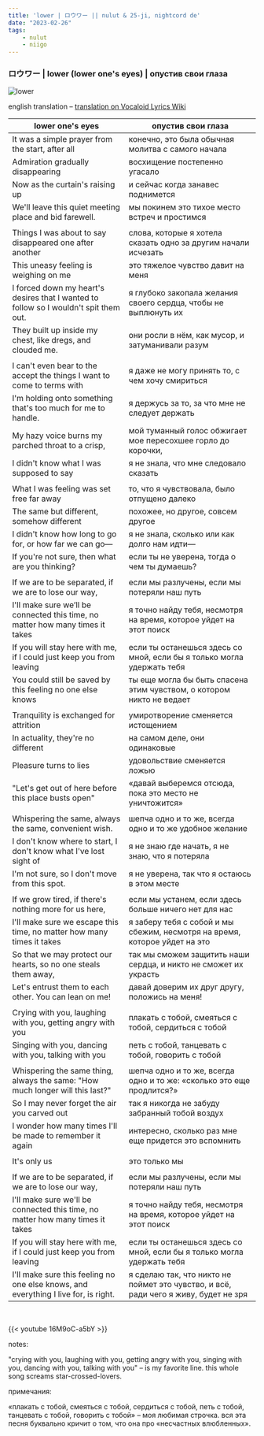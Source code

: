```yaml
---
title: 'lower | ロウワー || nulut & 25-ji, nightcord de'
date: "2023-02-26"
tags:
    - nulut
    - niigo
---
```


### ロウワー | lower (lower one's eyes) | опустив свои глаза

![lower](images/niigo/songs/Lower_Game_Cover.heic)

english translation – [translation on Vocaloid Lyrics Wiki](https://vocaloidlyrics.fandom.com/wiki/ロウワー_(Lower))

lower one's eyes | опустив свои глаза
--|--
It was a simple prayer from the start, after all | конечно, это была обычная молитва с самого начала 
Admiration gradually disappearing | восхищение постепенно угасало
Now as the curtain's raising up | и сейчас когда занавес поднимется
We'll leave this quiet meeting place and bid farewell. | мы покинем это тихое место встреч и простимся
|||
Things I was about to say disappeared one after another | слова, которые я хотела сказать одно за другим начали исчезать
This uneasy feeling is weighing on me | это тяжелое чувство давит на меня
I forced down my heart's desires that I wanted to follow so I wouldn't spit them out. | я глубоко закопала желания своего сердца, чтобы не выплюнуть их
They built up inside my chest, like dregs, and clouded me. | они росли в нём, как мусор, и затуманивали разум
|||
I can't even bear to the accept the things I want to come to terms with | я даже не могу принять то, с чем хочу смириться
I'm holding onto something that's too much for me to handle. | я держусь за то, за что мне не следует держать
My hazy voice burns my parched throat to a crisp, | мой туманный голос обжигает мое пересохшее горло до корочки,
I didn't know what I was supposed to say | я не знала, что мне следовало сказать
|||
What I was feeling was set free far away | то, что я чувствовала, было отпущено далеко
The same but different, somehow different | похожее, но другое, совсем другое
I didn't know how long to go for, or how far we can go— | я не знала, сколько или как долго нам идти—
If you're not sure, then what are you thinking? | если ты не уверена, тогда о чем ты думаешь?
|||
If we are to be separated, if we are to lose our way, | если мы разлучены, если мы потеряли наш путь
I'll make sure we’ll be connected this time, no matter how many times it takes | я точно найду тебя, несмотря на время, которое уйдет на этот поиск
If you will stay here with me, if I could just keep you from leaving | если ты останешься здесь со мной, если бы я только могла удержать тебя
You could still be saved by this feeling no one else knows | ты еще могла бы быть спасена этим чувством, о котором никто не ведает
|||
Tranquility is exchanged for attrition | умиротворение сменяется истощением
In actuality, they're no different | на самом деле, они одинаковые
Pleasure turns to lies | удовольствие сменяется ложью
"Let's get out of here before this place busts open" | «давай выберемся отсюда, пока это место не уничтожится»
|||
Whispering the same, always the same, convenient wish. | шепча одно и то же, всегда одно и то же удобное желание
I don't know where to start, I don't know what I've lost sight of | я не знаю где начать, я не знаю, что я потеряла
I'm not sure, so I don't move from this spot. | я не уверена, так что я остаюсь в этом месте
|||
If we grow tired, if there's nothing more for us here, | если мы устанем, если здесь больше ничего нет для нас
I'll make sure we escape this time, no matter how many times it takes | я заберу тебя с собой и мы сбежим, несмотря на время, которое уйдет на это
So that we may protect our hearts, so no one steals them away, | так мы сможем защитить наши сердца, и никто не сможет их украсть
Let's entrust them to each other. You can lean on me! | давай доверим их друг другу, положись на меня!
|||
Crying with you, laughing with you, getting angry with you | плакать с тобой, смеяться с тобой, сердиться с тобой
Singing with you, dancing with you, talking with you | петь с тобой, танцевать с тобой, говорить с тобой
|||
Whispering the same thing, always the same: "How much longer will this last?" | шепча одно и то же, всегда одно и то же: «сколько это еще продлится?»
So I may never forget the air you carved out | так я никогда не забуду забранный тобой воздух
I wonder how many times I'll be made to remember it again | интересно, сколько раз мне еще придется это вспомнить
|||
It's only us | это только мы
|||
If we are to be separated, if we are to lose our way, | если мы разлучены, если мы потеряли наш путь
I'll make sure we'll be connected this time, no matter how many times it takes | я точно найду тебя, несмотря на время, которое уйдет на этот поиск
If you will stay here with me, if I could just keep you from leaving | если ты останешься здесь со мной, если бы я только могла удержать тебя
I'll make sure this feeling no one else knows, and everything I live for, is right. | я сделаю так, что никто не поймет это чувство, и всё, ради чего я живу, будет не зря

<br>

{{< youtube 16M9oC-a5bY >}}

notes:

"crying with you, laughing with you, getting angry with you, singing with you, dancing with you, talking with you" – is my favorite line. this whole song screams star-crossed-lovers.

примечания:

«плакать с тобой, смеяться с тобой, сердиться с тобой, петь с тобой, танцевать с тобой, говорить с тобой» – моя любимая строчка. вся эта песня буквально кричит о том, что она про «несчастных влюбленных».